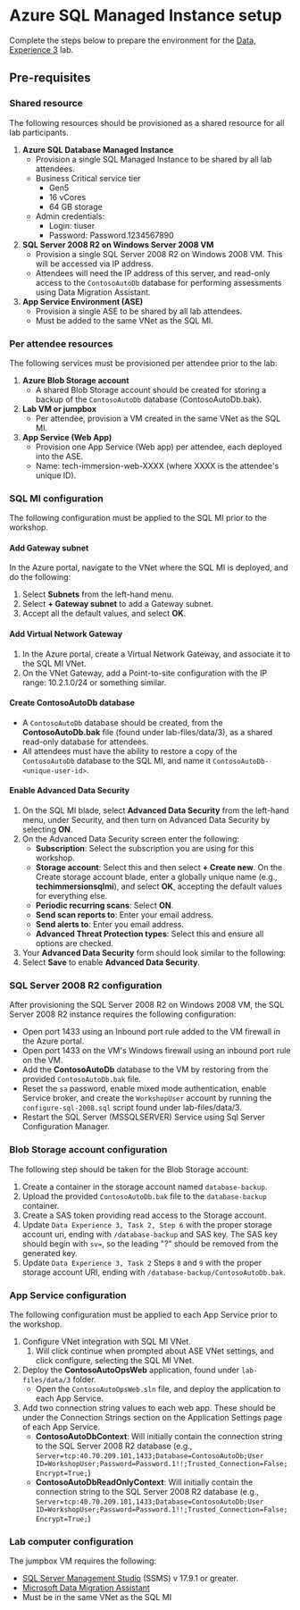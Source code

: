 # Azure SQL Managed Instance setup

Complete the steps below to prepare the environment for the [Data, Experience 3](../../../data-exp3/README.md) lab.

## Pre-requisites

### Shared resource

The following resources should be provisioned as a shared resource for all lab participants.

1. **Azure SQL Database Managed Instance**
   - Provision a single SQL Managed Instance to be shared by all lab attendees.
   - Business Critical service tier
     - Gen5
     - 16 vCores
     - 64 GB storage
   - Admin credentials:
     - Login: tiuser
     - Password: Password.1234567890
2. **SQL Server 2008 R2 on Windows Server 2008 VM**
   - Provision a single SQL Server 2008 R2 on Windows 2008 VM. This will be accessed via IP address.
   - Attendees will need the IP address of this server, and read-only access to the `ContosoAutoDb` database for performing assessments using Data Migration Assistant.
3. **App Service Environment (ASE)**
   - Provision a single ASE to be shared by all lab attendees.
   - Must be added to the same VNet as the SQL MI.

### Per attendee resources

The following services must be provisioned per attendee prior to the lab:

1. **Azure Blob Storage account**
   - A shared Blob Storage account should be created for storing a backup of the `ContosoAutoDb` database (ContosoAutoDb.bak).
2. **Lab VM or jumpbox**
   - Per attendee, provision a VM created in the same VNet as the SQL MI.
3. **App Service (Web App)**
   - Provision one App Service (Web app) per attendee, each deployed into the ASE.
   - Name: tech-immersion-web-XXXX (where XXXX is the attendee's unique ID).

### SQL MI configuration

The following configuration must be applied to the SQL MI prior to the workshop.

#### Add Gateway subnet

In the Azure portal, navigate to the VNet where the SQL MI is deployed, and do the following:

1. Select **Subnets** from the left-hand menu.
2. Select **+ Gateway subnet** to add a Gateway subnet.
3. Accept all the default values, and select **OK**.

#### Add Virtual Network Gateway

1. In the Azure portal, create a Virtual Network Gateway, and associate it to the SQL MI VNet.
2. On the VNet Gateway, add a Point-to-site configuration with the IP range: 10.2.1.0/24 or something similar.

#### Create ContosoAutoDb database

- A `ContosoAutoDb` database should be created, from the **ContosoAutoDb.bak** file (found under lab-files/data/3), as a shared read-only database for attendees.
- All attendees must have the ability to restore a copy of the `ContosoAutoDb` database to the SQL MI, and name it `ContosoAutoDb-<unique-user-id>`.

#### Enable Advanced Data Security

1. On the SQL MI blade, select **Advanced Data Security** from the left-hand menu, under Security, and then turn on Advanced Data Security by selecting **ON**.
2. On the Advanced Data Security screen enter the following:
   - **Subscription**: Select the subscription you are using for this workshop.
   - **Storage account**: Select this and then select **+ Create new**. On the Create storage account blade, enter a globally unique name (e.g., **techimmersionsqlmi**), and select **OK**, accepting the default values for everything else.
   - **Periodic recurring scans**: Select **ON**.
   - **Send scan reports to**: Enter your email address.
   - **Send alerts to**: Enter you email address.
   - **Advanced Threat Protection types**: Select this and ensure all options are checked.
3. Your **Advanced Data Security** form should look similar to the following:
4. Select **Save** to enable **Advanced Data Security**.

### SQL Server 2008 R2 configuration

After provisioning the SQL Server 2008 R2 on Windows 2008 VM, the SQL Server 2008 R2 instance requires the following configuration:

- Open port 1433 using an Inbound port rule added to the VM firewall in the Azure portal.
- Open port 1433 on the VM's Windows firewall using an inbound port rule on the VM.
- Add the **ContosoAutoDb** database to the VM by restoring from the provided `ContosoAutoDb.bak` file.
- Reset the `sa` password, enable mixed mode authentication, enable Service broker, and create the `WorkshopUser` account by running the `configure-sql-2008.sql` script found under lab-files/data/3.
- Restart the SQL Server (MSSQLSERVER) Service using Sql Server Configuration Manager.

### Blob Storage account configuration

The following step should be taken for the Blob Storage account:

1. Create a container in the storage account named `database-backup`.
2. Upload the provided `ContosoAutoDb.bak` file to the `database-backup` container.
3. Create a SAS token providing read access to the Storage account.
4. Update `Data Experience 3, Task 2, Step 6` with the proper storage account uri, ending with `/database-backup` and SAS key. The SAS key should begin with `sv=`, so the leading "?" should be removed from the generated key.
5. Update `Data Experience 3, Task 2` Steps `8` and `9` with the proper storage account URI, ending with `/database-backup/ContosoAutoDb.bak`.

### App Service configuration

The following configuration must be applied to each App Service prior to the workshop.

1. Configure VNet integration with SQL MI VNet.
   1. Will click continue when prompted about ASE VNet settings, and click configure, selecting the SQL MI VNet.
2. Deploy the **ContosoAutoOpsWeb** application, found under `lab-files/data/3` folder.
   - Open the `ContosoAutoOpsWeb.sln` file, and deploy the application to each App Service.
3. Add two connection string values to each web app. These should be under the Connection Strings section on the Application Settings page of each App Service.
   - **ContosoAutoDbContext**: Will initially contain the connection string to the SQL Server 2008 R2 database (e.g., `Server=tcp:40.70.209.101,1433;Database=ContosoAutoDb;User ID=WorkshopUser;Password=Password.1!!;Trusted_Connection=False;Encrypt=True;`)
   - **ContosoAutoDbReadOnlyContext**: Will initially contain the connection string to the SQL Server 2008 R2 database (e.g., `Server=tcp:40.70.209.101,1433;Database=ContosoAutoDb;User ID=WorkshopUser;Password=Password.1!!;Trusted_Connection=False;Encrypt=True;`)

### Lab computer configuration

The jumpbox VM requires the following:

- [SQL Server Management Studio](https://go.microsoft.com/fwlink/?linkid=2043154) (SSMS) v 17.9.1 or greater.
- [Microsoft Data Migration Assistant](https://www.microsoft.com/download/details.aspx?id=53595)
- Must be in the same VNet as the SQL MI
